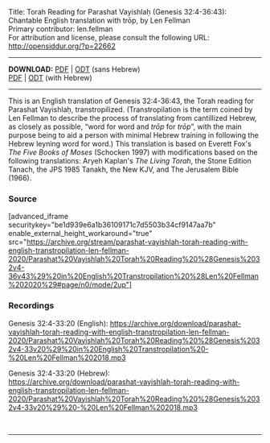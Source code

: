 <html>
<head></head>
<body>
Title: Torah Reading for Parashat Vayishlaḥ (Genesis 32:4-36:43): Chantable English translation with trōp, by Len Fellman<br />
Primary contributor: len.fellman<br />
For attribution and license, please consult the following URL: <a href="http://opensiddur.org/?p=22662">http://opensiddur.org/?p=22662</a>
<p />
<hr />

<style type="text/css" media="all">.printfriendly {display: none!important;}</style>

<strong>DOWNLOAD:</strong> 
<a href="https://archive.org/download/parashat-vayishlah-torah-reading-with-english-transtropilation-len-fellman-2020/Parashat%20Vayishlah%20Torah%20Reading%20%28Genesis%2032v4-36v43%29%20in%20English%20Transtropilation%20%28Len%20Fellman%202020%29%20-%20english%20only.pdf">PDF</a> | <a href="https://archive.org/download/parashat-vayishlah-torah-reading-with-english-transtropilation-len-fellman-2020/Parashat%20Vayishlah%20Torah%20Reading%20%28Genesis%2032v4-36v43%29%20in%20English%20Transtropilation%20%28Len%20Fellman%202020%29%20-%20english%20only.odt">ODT</a> (sans Hebrew)  
<a href="https://archive.org/download/parashat-vayishlah-torah-reading-with-english-transtropilation-len-fellman-2020/Parashat%20Vayishlah%20Torah%20Reading%20%28Genesis%2032v4-36v43%29%20in%20English%20Transtropilation%20%28Len%20Fellman%202020%29.pdf">PDF</a> | <a href="https://archive.org/download/parashat-vayishlah-torah-reading-with-english-transtropilation-len-fellman-2020/Parashat%20Vayishlah%20Torah%20Reading%20%28Genesis%2032v4-36v43%29%20in%20English%20Transtropilation%20%28Len%20Fellman%202020%29.odt">ODT</a> (with Hebrew) 

<hr />

This is an English translation of Genesis 32:4-36:43, the Torah reading for Parashat Vayishlaḥ, transtropilized. (Transtropilation is the term coined by Len Fellman to describe the process of translating from cantillized Hebrew, as closely as possible, “word for word and <em>trōp</em> for <em>trōp</em>”, with the main purpose being to aid a person with minimal Hebrew training in following the Hebrew leyning word for word.) This translation is based on Everett Fox's <em>The Five Books of Moses</em> (Schocken 1997) with modifications based on the following translations: Aryeh Kaplan's <em>The Living Torah</em>, the Stone Edition Tanach, the JPS 1985 Tanakh, the New KJV, and The Jerusalem Bible (1966).

<h3>Source</h3>

[advanced_iframe securitykey="be1d939e6a1b36109171c7d5503b34cf9147aa7b" enable_external_height_workaround="true" src="https://archive.org/stream/parashat-vayishlah-torah-reading-with-english-transtropilation-len-fellman-2020/Parashat%20Vayishlah%20Torah%20Reading%20%28Genesis%2032v4-36v43%29%20in%20English%20Transtropilation%20%28Len%20Fellman%202020%29#page/n0/mode/2up"]

<h3>Recordings</h3>

Genesis 32:4-33:20 (English): 
https://archive.org/download/parashat-vayishlah-torah-reading-with-english-transtropilation-len-fellman-2020/Parashat%20Vayishlah%20Torah%20Reading%20%28Genesis%2032v4-33v20%29%20in%20English%20Transtropilation%20-%20Len%20Fellman%202018.mp3

Genesis 32:4-33:20 (Hebrew):  
https://archive.org/download/parashat-vayishlah-torah-reading-with-english-transtropilation-len-fellman-2020/Parashat%20Vayishlah%20Torah%20Reading%20%28Genesis%2032v4-33v20%29%20-%20Len%20Fellman%202018.mp3

&nbsp;

<hr />

&nbsp;
</body>
</html>